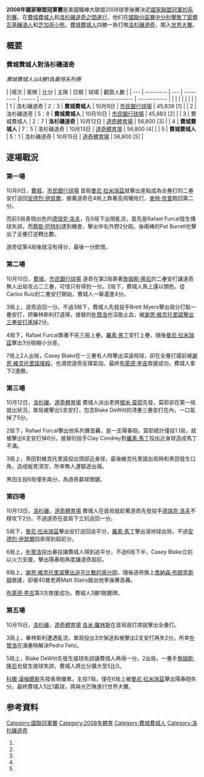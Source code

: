 **2008年國家聯盟冠軍賽**是美國職棒大聯盟2008球季後賽決定[國家聯盟冠軍的系列賽](https://zh.wikipedia.org/wiki/國家聯盟 "wikilink")。在[費城費城人](../Page/費城費城人.md "wikilink")和[洛杉磯道奇之間進行](https://zh.wikipedia.org/wiki/洛杉磯道奇 "wikilink")，他们在[國聯分區賽中分别擊敗了](../Page/2008年國家聯盟分區賽.md "wikilink")[密爾瓦基釀酒人](../Page/密爾瓦基釀酒人.md "wikilink")和[芝加哥小熊](../Page/芝加哥小熊.md "wikilink")。[費城費城人](../Page/費城費城人.md "wikilink")四勝一負打敗[洛杉磯道奇](https://zh.wikipedia.org/wiki/洛杉磯道奇 "wikilink")，闖入[世界大賽](../Page/2008年世界大賽.md "wikilink")。

## 概要

### 費城費城人對洛杉磯道奇

*費城費城人以4勝1負赢得系列赛*

| |場次 | 客隊        | 比分  | 主隊        | 日期     | 球場                                     | 觀眾人數         |
| --- | --------- | --- | --------- | ------ | -------------------------------------- | ------------ |
|     |           |     |           |        |                                        |              |
| 1   | 洛杉磯道奇     | 2：3 | **費城費城人** | 10月9日  | [市民銀行球場](../Page/市民銀行球場.md "wikilink") | 45,839 \[1\] |
| 2   | 洛杉磯道奇     | 5：8 | **費城費城人** | 10月10日 | [市民銀行球場](../Page/市民銀行球場.md "wikilink") | 45,883 \[2\] |
| 3   | 費城費城人     | 2：7 | **洛杉磯道奇** | 10月12日 | [道奇體育場](../Page/道奇體育場.md "wikilink")   | 56,800 \[3\] |
| 4   | **費城費城人** | 7：5 | 洛杉磯道奇     | 10月13日 | [道奇體育場](../Page/道奇體育場.md "wikilink")   | 56,800 \[4\] |
| 5   | **費城費城人** | 5：1 | 洛杉磯道奇     | 10月15日 | [道奇體育場](../Page/道奇體育場.md "wikilink")   | 56,800 \[5\] |

## 逐場戰況

### 第一場

10月9日，[費城](../Page/費城.md "wikilink")，[市民銀行球場](../Page/市民銀行球場.md "wikilink")  首局[曼尼·拉米瑞茲](../Page/曼尼·拉米瑞茲.md "wikilink")就擊出差點成為全壘打的二壘安打送回[安德烈·伊瑟爾](../Page/安德烈·伊瑟爾.md "wikilink")，接著道奇在4局上靠著高飛犧牲打，[麥特·坎普](../Page/麥特·坎普.md "wikilink")跑回第二分。

而前5局表現出色的[德瑞克·洛夫](../Page/德瑞克·洛夫.md "wikilink")，在6局下出現亂流，首先是Rafael Furcal發生傳球失誤，而[蔡斯·阿特利](../Page/蔡斯·阿特利.md "wikilink")逮到機會，擊出中右外野2分砲。後兩棒的Pat Burrell也擊出了全壘打逆轉比數。

道奇從第4局後就沒有得分，最後一分飲恨。

### 第二場

10月10日，[費城](../Page/費城.md "wikilink")，[市民銀行球場](../Page/市民銀行球場.md "wikilink")  道奇在第2局靠著[詹姆斯·隆尼](../Page/詹姆斯·隆尼.md "wikilink")的二壘安打讓道奇無人出局攻占二三壘，可惜只有得到一分。2局下，費城人馬上還以顏色。從Carlos Ruiz的二壘安打開始，費城人一舉灌進4分。

3局上，道奇追回一分。不過3局下，費城人先發投手Brett Myers擊出兩分打點一壘安打，把畢林斯利打退場，接替的[朴贊浩](../Page/朴贊浩.md "wikilink")也沒能止血，被[謝恩·維克托里諾擊出三壘安打再掉](https://zh.wikipedia.org/wiki/謝恩·維克托里諾 "wikilink")2分。

4局下，Rafael Furcal靠著不死三振上壘，[羅素·馬丁](../Page/羅素·馬丁.md "wikilink")安打上壘，隨後[曼尼·拉米瑞茲](../Page/曼尼·拉米瑞茲.md "wikilink")擊出3分砲縮小分差。

7局上2人出局，Casey Blake在一三壘有人時擊出深遠飛球，卻在全壘打牆前被[謝恩·維克托里諾接殺](https://zh.wikipedia.org/wiki/謝恩·維克托里諾 "wikilink")，也澆熄道奇反撲氣焰。最終[布萊德·李吉](../Page/布萊德·李吉.md "wikilink")救援成功，費城人拿下2連勝。

### 第三場

10月12日，[洛杉磯](https://zh.wikipedia.org/wiki/洛杉磯 "wikilink")，[道奇體育場](../Page/道奇體育場.md "wikilink")  費城人派出老將[傑米·莫耶](../Page/傑米·莫耶.md "wikilink")先發，莫耶卻在第一局就出狀況，單局被擊出5支安打，包含Blake DeWitt的清壘三壘安打在內，一口氣掉了5分。

2局下，Rafael Furcal擊出他系列賽首轟，是一支陽春砲。莫耶總計僅投1.1局，就被擊出6支安打掉6分。接替的投手Clay Condrey對[羅素·馬丁](../Page/羅素·馬丁.md "wikilink")投出近身球造成馬丁不滿。

3局上，黑田對維克托里諾投出頭部近身球，最後維克托里諾出局時和黑田發生口角，造成板凳清空，所幸無人遭驅逐出場。

黑田主投6局僅失兩分，為道奇贏球關鍵。

### 第四場

10月13日，[洛杉磯](https://zh.wikipedia.org/wiki/洛杉磯 "wikilink")，[道奇體育場](../Page/道奇體育場.md "wikilink")  費城人在首局就趁著道奇先發投手[德瑞克·洛夫](../Page/德瑞克·洛夫.md "wikilink")不穩攻下2分。不過道奇在首局下立刻追回一分。

5局下，[曼尼·拉米瑞茲](../Page/曼尼·拉米瑞茲.md "wikilink")擊出安打送回追平分，[羅素·馬丁](../Page/羅素·馬丁.md "wikilink")擊出滾地球出局，不過[安德烈·伊瑟爾](../Page/安德烈·伊瑟爾.md "wikilink")回來得到超前分。

6局上，[朴贊浩](../Page/朴贊浩.md "wikilink")投出暴投讓費城人得到追平分，不過6局下半，Casey Blake立刻以火力支援，擊出陽春砲再度讓道奇超前。

8局上，[謝恩·維克托里諾擊出追平比數的兩分砲](https://zh.wikipedia.org/wiki/謝恩·維克托里諾 "wikilink")。隨後道奇換上[喬納森·布朗克斯頓](../Page/喬納森·布朗克斯頓.md "wikilink")救援，卻被40歲老將Matt Stairs敲出他季後賽首轟。

[布萊德·李吉](../Page/布萊德·李吉.md "wikilink")第3次救援成功，費城人3勝1敗聽牌。

### 第五場

10月15日，[洛杉磯](https://zh.wikipedia.org/wiki/洛杉磯 "wikilink")，[道奇體育場](../Page/道奇體育場.md "wikilink")  [吉米·羅林斯](../Page/吉米·羅林斯.md "wikilink")在首局首打席就擊出全壘打。

3局上，畢林斯利遭遇亂流，單局投出3次保送和被擊出2支安打再失2分。所幸[朴贊浩](../Page/朴贊浩.md "wikilink")在滿壘時解決Pedro Feliz。

5局上，Blake DeWitt先發生接球失誤讓費城人再得一分。2出局，一壘手[詹姆斯·隆尼](../Page/詹姆斯·隆尼.md "wikilink")也發生接球失誤，費城人將比分擴大至5比0。

[科爾·漢梅爾斯](../Page/科爾·漢梅爾斯.md "wikilink")先發表現優異，主投7局，僅在6局上被[曼尼·拉米瑞茲](../Page/曼尼·拉米瑞茲.md "wikilink")擊出陽春砲失分。最終費城人5比1贏球，將與光芒隊進行世界大賽。

## 参考資料

[Category:國聯冠軍賽](https://zh.wikipedia.org/wiki/Category:國聯冠軍賽 "wikilink") [Category:2008年體育](https://zh.wikipedia.org/wiki/Category:2008年體育 "wikilink") [Category:費城費城人](https://zh.wikipedia.org/wiki/Category:費城費城人 "wikilink") [Category:洛杉磯道奇](https://zh.wikipedia.org/wiki/Category:洛杉磯道奇 "wikilink")

1.
2.
3.
4.
5.